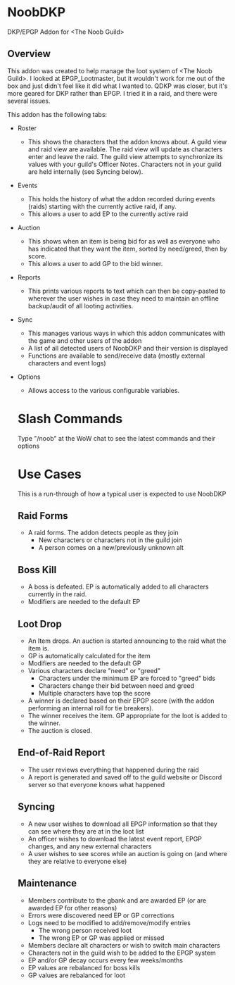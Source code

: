 # NoobDKP
DKP/EPGP Addon for &lt;The Noob Guild>

## Overview
This addon was created to help manage the loot system of &lt;The Noob Guild>. I looked at EPGP_Lootmaster, but it wouldn't work for me out of the box and just didn't feel like it did what I wanted to. QDKP was closer, but it's more geared for DKP rather than EPGP. I tried it in a raid, and there were several issues.

This addon has the following tabs:
- Roster
  - This shows the characters that the addon knows about. A guild view and raid view are available. The raid view will update as characters enter and leave the raid. The guild view attempts to synchronize its values with your guild's Officer Notes. Characters not in your guild are held internally (see Syncing below).
- Events
  - This holds the history of what the addon recorded during events (raids) starting with the currently active raid, if any.
  - This allows a user to add EP to the currently active raid
- Auction
  - This shows when an item is being bid for as well as everyone who has indicated that they want the item, sorted by need/greed, then by score.
  - This allows a user to add GP to the bid winner.
- Reports
  - This prints various reports to text which can then be copy-pasted to wherever the user wishes in case they need to maintain an offline backup/audit of all looting activities.
- Sync
  - This manages various ways in which this addon communicates with the game and other users of the addon
  - A list of all detected users of NoobDKP and their version is displayed
  - Functions are available to send/receive data (mostly external characters and event logs)
- Options
  - Allows access to the various configurable variables.

  # Slash Commands
  Type "/noob" at the WoW chat to see the latest commands and their options

  # Use Cases
  This is a run-through of how a typical user is expected to use NoobDKP

  ## Raid Forms
  - A raid forms. The addon detects people as they join
    - New characters or characters not in the guild join
    - A person comes on a new/previously unknown alt

  ## Boss Kill
  - A boss is defeated. EP is automatically added to all characters currently in the raid.
  - Modifiers are needed to the default EP

  ## Loot Drop
  - An Item drops. An auction is started announcing to the raid what the item is.
  - GP is automatically calculated for the item
  - Modifiers are needed to the default GP
  - Various characters declare "need" or "greed"
    - Characters under the minimum EP are forced to "greed" bids
    - Characters change their bid between need and greed
    - Multiple characters have top the score
  - A winner is declared based on their EPGP score (with the addon performing an internal roll for tie breakers).
  - The winner receives the item. GP appropriate for the loot is added to the winner.
  - The auction is closed.

  ## End-of-Raid Report
  - The user reviews everything that happened during the raid
  - A report is generated and saved off to the guild website or Discord server so that everyone knows what happened

  ## Syncing
  - A new user wishes to download all EPGP information so that they can see where they are at in the loot list
  - An officer wishes to download the latest event report, EPGP changes, and any new external characters
  - A user wishes to see scores while an auction is going on (and where they are relative to everyone else)

  ## Maintenance
  - Members contribute to the gbank and are awarded EP (or are awarded EP for other reasons)
  - Errors were discovered need EP or GP corrections
  - Logs need to be modified to add/remove/modify entries
    - The wrong person received loot
    - The wrong EP or GP was applied or missed
  - Members declare alt characters or wish to switch main characters
  - Characters not in the guild wish to be added to the EPGP system
  - EP and/or GP decay occurs every few weeks/months
  - EP values are rebalanced for boss kills
  - GP values are rebalanced for loot